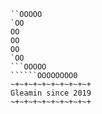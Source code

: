 `````OOOOOOOOOO
``OOOOO
`OO
OO
OO
OO
`OO 
```OOOOO
``````OOOOOOOO0
~+~+~+~+~+~+~+~+~+
Gleamin since 2019
~+~+~+~+~+~+~+~+~+
